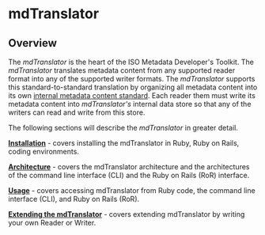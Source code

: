 # mdTranslator

## Overview
The *mdTranslator* is the heart of the ISO Metadata Developer's Toolkit. The *mdTranslator* translates metadata content from any supported reader format into any of the supported writer formats.  The *mdTranslator* supports this standard-to-standard translation by organizing all metadata content into its own [internal metadata content standard](../mdtranslator/internalObject.md).  Each reader them must write its metadata content into *mdTranslator's* internal data store so that any of the writers can read and write from this store.  

The following sections will describe the *mdTranslator* in greater detail.

[__Installation__](../mdtranslator/installation.md) - covers installing the mdTranslator in Ruby, Ruby on Rails, coding environments.

[__Architecture__](../mdtranslator/architecture.md) - covers the mdTranslator architecture and the architectures of the command line interface (CLI) and the Ruby on Rails (RoR) interface. 

[__Usage__](../mdtranslator/usage.md) - covers accessing mdTranslator from Ruby code, the command line interface (CLI), and Ruby on Rails (RoR).

[__Extending the mdTranslator__](../mdtranslator/development.md) - covers extending mdTranslator by writing your own Reader or Writer. 
